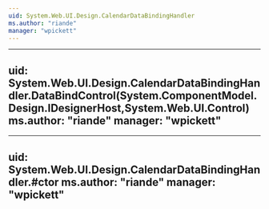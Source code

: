 ```yaml
---
uid: System.Web.UI.Design.CalendarDataBindingHandler
ms.author: "riande"
manager: "wpickett"
---
```


---
uid: System.Web.UI.Design.CalendarDataBindingHandler.DataBindControl(System.ComponentModel.Design.IDesignerHost,System.Web.UI.Control)
ms.author: "riande"
manager: "wpickett"
---

---
uid: System.Web.UI.Design.CalendarDataBindingHandler.#ctor
ms.author: "riande"
manager: "wpickett"
---

